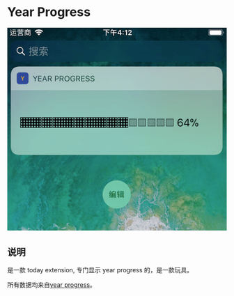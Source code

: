 # Year Progress

![extension](https://raw.githubusercontent.com/EvoIos/yearprogress/master/screens/WX20180824-161527.png)

## 说明

是一款 today extension, 专门显示 year progress 的，是一款玩具。

所有数据均来自[year progress](https://twitter.com/year_progress?lang=en)。



